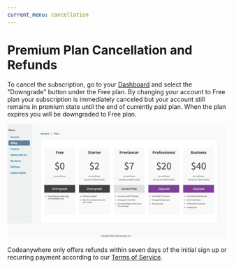 ```yaml
---
current_menu: cancellation
---
```


# Premium Plan Cancellation and Refunds

To cancel the subscription, go to your [Dashboard](https://codeanywhere.com/dashboard) and select the "Downgrade" button under the Free plan. By changing your account to Free plan your subscription is immediately canceled but your account still remains in premium state until the end of currently paid plan. When the plan expires you will be downgraded to Free plan.

<img src="images/pricing-changeplan.png" width="500" height="auto">


Codeanywhere only offers refunds within seven days of the initial sign up or recurring payment according to our [Terms of Service](https://codeanywhere.com/tos).
